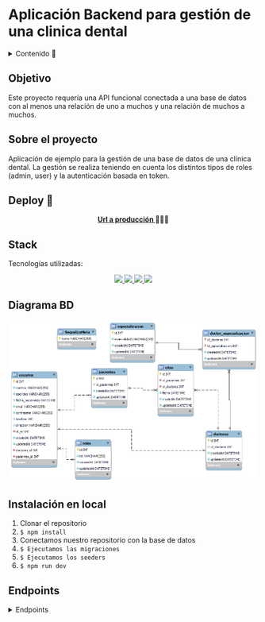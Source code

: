 # Aplicación Backend para gestión de una clinica dental

<details>
  <summary>Contenido 📝</summary>
  <ol>
    <li><a href="#objetivo">Objetivo</a></li>
    <li><a href="#sobre-el-proyecto">Sobre el proyecto</a></li>
    <li><a href="#deploy-🚀">Deploy</a></li>
    <li><a href="#stack">Stack</a></li>
    <li><a href="#diagrama-bd">Diagrama</a></li>
    <li><a href="#instalación-en-local">Instalación</a></li>
    <li><a href="#endpoints">Endpoints</a></li>
    <li><a href="#contacto">Contacto</a></li>
  </ol>
</details>

## Objetivo

Este proyecto requería una API funcional conectada a una base de datos con al menos una relación de uno a muchos y una relación de muchos a muchos.

## Sobre el proyecto

Aplicación de ejemplo para la gestión de una base de datos de una clínica dental. La gestión se realiza teniendo en cuenta los distintos tipos de roles (admin, user) y la autenticación basada en token.

## Deploy 🚀

<div align="center">
    <a href="https://github.com/ZackFer90/clinicaDental"><strong>Url a producción </strong></a>🚀🚀🚀
</div>

## Stack

Tecnologías utilizadas:

<div align="center">
<a href="https://sequelize.org/">
    <img src= "https://img.shields.io/badge/sequelize-323330?style=for-the-badge&logo=sequelize&logoColor=white"/>
</a>
<a href="https://www.expressjs.com/">
    <img src= "https://img.shields.io/badge/express.js-%23404d59.svg?style=for-the-badge&logo=express&logoColor=%2361DAFB"/>
</a>
<a href="https://nodejs.org/es/">
    <img src= "https://img.shields.io/badge/node.js-026E00?style=for-the-badge&logo=node.js&logoColor=white"/>
</a>
<a href="https://developer.mozilla.org/es/docs/Web/JavaScript">
    <img src= "https://img.shields.io/badge/javascipt-EFD81D?style=for-the-badge&logo=javascript&logoColor=black"/>
</a>
 </div>

## Diagrama BD

!['imagen-db'](./TablasClinica.png)

## Instalación en local

1. Clonar el repositorio
2. `$ npm install`
3. Conectamos nuestro repositorio con la base de datos
4. `$ Ejecutamos las migraciones`
5. `$ Ejecutamos los seeders`
6. `$ npm run dev`

## Endpoints

<details>
<summary>Endpoints</summary>

- Admin

  - Ver los doctores

          GET http://localhost:3000/admin//getAll-doctor?page=1

    - Ver los doctores

          GET http://localhost:3000/admin//getAll-patient?page=1

  - Registrar un doctor

          POST http://localhost:3000/admin/register-doctor

    body:

    ```js
        {
          "nombre": "Montse",
          "apellidos": "Lorenzo",
          "email": "Montse@gmail.com",
          "contrasena": "123456",
          "fecha_nacimiento": "1985-07-26"
        }
    ```

  - Eliminar paciente

            DELETE http://localhost:3000/admin/delete-patient

    body:

    ```js
        {
          "nombre": "Silvia"
        }
    ```

    - Eliminar doctor

            DELETE http://localhost:3000/admin/delete-doctor

    body:

    ```js
        {
          "nombre": "Montse"
        }
    ```

- AUTH

  - Registrar paciente

          POST http://localhost:3000/auth/register

    body:

    ```js
        {
          "nombre": "Silvia",
          "apellidos": "Gutierrez",
          "email": "silvia@gmail.com",
          "contrasena": "123456",
          "fecha_nacimiento": "1985-07-26"
        }
    ```

  - Login

          POST http://localhost:3000/auth/login

    body:

    ```js
        {
          "email": "silvia@gmail.com",
          "contrasena": "123456"
        }
    ```

- DOCTORS

  - Crear una cita

          POST http://localhost:3000/doctor/create-Appointment

    body:

    ```js
        {
          "nombrePatient": "Silvia",
          "fecha": "1990-06-16"
        }
    ```

  - Ver los pacientes

          GET http://localhost:3000/doctor?page=1

  - Ver todas las citas de paciente con doctor

          GET http://localhost:3000/doctor/get-Appointment?page=1

  - Ver mis citas como doctor

          GET http://localhost:3000/doctor/getMy-Appointment?page=1

- USERS

  - Crear cita como usuario

          POST http://localhost:3000/user/create-Appointment

    body:

    ```js
        {
          "nombreDoctor": "Pablo",
          "fecha": "1999-06-16"
        }
    ```

  - Borrar cita

        DELETE http://localhost:3000/user/delete-user

    body:

    ```js
        {
          "nombreDoctor": "Pablo",
          "fecha": "1999-06-16"
        }
    ```

  - Ver mis datos

        GET http://localhost:3000/user

  - Ver las citas

        GET http://localhost:3000/user/get-Appointment?page=1

  - Actualizar mi cita

        PUT http://localhost:3000/user/update-Appointment

    body:

    ```js
        {
          "nombreDoctor": "Pablo",
          "fecha": "1999-06-16"
        }
    ```

  - Actualizar mis datos

        PUT http://localhost:3000/user/update-user

    body:

    ```js
        {
          "apellidos": "Clupes"
        }
    ```

## Contacto

<a href="https://www.linkedin.com/" target="_blank"><img src="https://img.shields.io/badge/-LinkedIn-%230077B5?style=for-the-badge&logo=linkedin&logoColor=white" target="_blank"></a>
